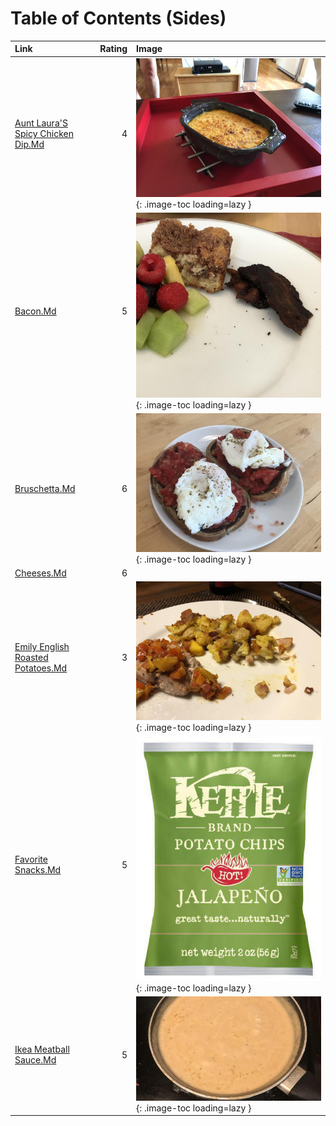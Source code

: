 # Table of Contents (Sides)

| Link                                                                     |   Rating | Image                                                                                                     |
|:-------------------------------------------------------------------------|---------:|:----------------------------------------------------------------------------------------------------------|
| [Aunt Laura'S Spicy Chicken Dip.Md](./aunt_laura's_spicy_chicken_dip.md) |        4 | ![aunt_laura's_spicy_chicken_dip.jpeg](./aunt_laura's_spicy_chicken_dip.jpeg){: .image-toc loading=lazy } |
| [Bacon.Md](./bacon.md)                                                   |        5 | ![bacon.jpeg](./bacon.jpeg){: .image-toc loading=lazy }                                                   |
| [Bruschetta.Md](./bruschetta.md)                                         |        6 | ![bruschetta_toast.jpg](./bruschetta_toast.jpg){: .image-toc loading=lazy }                               |
| [Cheeses.Md](./cheeses.md)                                               |        6 | <!-- TODO: Capture image -->                                                                              |
| [Emily English Roasted Potatoes.Md](./emily_english_roasted_potatoes.md) |        3 | ![emily_english_roasted_potatoes.jpeg](./emily_english_roasted_potatoes.jpeg){: .image-toc loading=lazy } |
| [Favorite Snacks.Md](./favorite_snacks.md)                               |        5 | ![favorite_snacks.jpg](./favorite_snacks.jpg){: .image-toc loading=lazy }                                 |
| [Ikea Meatball Sauce.Md](./ikea_meatball_sauce.md)                       |        5 | ![ikea_meatball_sauce.jpeg](./ikea_meatball_sauce.jpeg){: .image-toc loading=lazy }                       |
